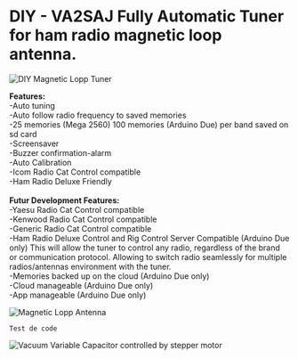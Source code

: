 # DIY - VA2SAJ Fully Automatic Tuner for ham radio magnetic loop antenna.


![DIY Magnetic Lopp Tuner](https://s3.amazonaws.com/files.qrz.com/j/va2saj/IMG_20190913_215805.jpg)

**Features:**<br>
-Auto tuning<br>
-Auto follow radio frequency to saved memories<br>
-25 memories (Mega 2560) 100 memories (Arduino Due) per band saved on sd card<br>
-Screensaver<br>
-Buzzer confirmation-alarm<br>
-Auto Calibration<br>
-Icom Radio Cat Control compatible<br>
-Ham Radio Deluxe Friendly<br><br>
**Futur Development Features:**<br>
-Yaesu Radio Cat Control compatible<br>
-Kenwood Radio Cat Control compatible<br>
-Generic Radio Cat Control compatible<br>
-Ham Radio Deluxe Control and Rig Control Server Compatible (Arduino Due only) This will allow the tuner to control any radio, regardless of the brand or communication protocol. Allowing to switch radio seamlessly for multiple radios/antennas environment with the tuner.<br>
-Memories backed up on the cloud (Arduino Due only)<br>
-Cloud manageable (Arduino Due only)<br>
-App manageable (Arduino Due only)<br>


![Magnetic Lopp Antenna](https://s3.amazonaws.com/files.qrz.com/j/va2saj/IMG_20190805_194314.jpg)

`Test de code `

![Vacuum Variable Capacitor controlled by stepper motor](https://s3.amazonaws.com/files.qrz.com/j/va2saj/IMG_20190801_162644.jpg)
